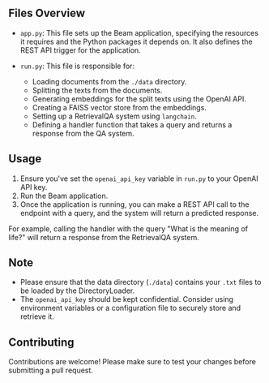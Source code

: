 ## Files Overview

- `app.py`: This file sets up the Beam application, specifying the resources it requires and the Python packages it depends on. It also defines the REST API trigger for the application.

- `run.py`: This file is responsible for:
    - Loading documents from the `./data` directory.
    - Splitting the texts from the documents.
    - Generating embeddings for the split texts using the OpenAI API.
    - Creating a FAISS vector store from the embeddings.
    - Setting up a RetrievalQA system using `langchain`.
    - Defining a handler function that takes a query and returns a response from the QA system.

## Usage

1. Ensure you've set the `openai_api_key` variable in `run.py` to your OpenAI API key.
2. Run the Beam application.
3. Once the application is running, you can make a REST API call to the endpoint with a query, and the system will return a predicted response.

For example, calling the handler with the query "What is the meaning of life?" will return a response from the RetrievalQA system.

## Note

- Please ensure that the data directory (`./data`) contains your `.txt` files to be loaded by the DirectoryLoader.
- The `openai_api_key` should be kept confidential. Consider using environment variables or a configuration file to securely store and retrieve it.

## Contributing

Contributions are welcome! Please make sure to test your changes before submitting a pull request.
